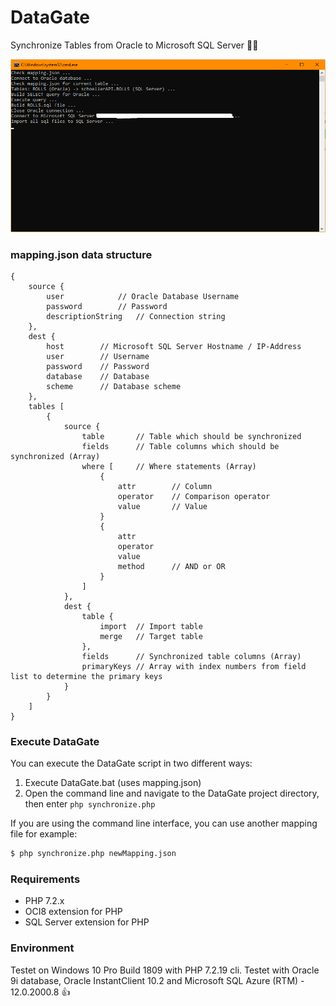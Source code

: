 # DataGate

Synchronize Tables from Oracle to Microsoft SQL Server :page_facing_up::door:

![CMD performing DataGate](/assets/datagate_screen.png)

### mapping.json data structure

```
{
	source {
		user			// Oracle Database Username
		password		// Password
		descriptionString	// Connection string
	},
	dest {
		host		// Microsoft SQL Server Hostname / IP-Address
		user		// Username
		password	// Password
		database	// Database
		scheme		// Database scheme
	},
	tables [
		{
			source {
				table		// Table which should be synchronized
				fields		// Table columns which should be synchronized (Array)
				where [		// Where statements (Array)
					{
						attr		// Column
						operator	// Comparison operator
						value		// Value
					}
					{
						attr
						operator
						value
						method		// AND or OR
					}
				]
			},
			dest {
				table {
					import	// Import table
					merge	// Target table
				},
				fields		// Synchronized table columns (Array)
				primaryKeys	// Array with index numbers from field list to determine the primary keys
			}
		}
	]
}
```

### Execute DataGate

You can execute the DataGate script in two different ways:

1. Execute DataGate.bat (uses mapping.json)
2. Open the command line and navigate to the DataGate project directory, then enter `php synchronize.php`

If you are using the command line interface, you can use another mapping file for example:
```bash
$ php synchronize.php newMapping.json
```

### Requirements

- PHP 7.2.x
- OCI8 extension for PHP
- SQL Server extension for PHP

### Environment

Testet on Windows 10 Pro Build 1809 with PHP 7.2.19 cli.
Testet with Oracle 9i database, Oracle InstantClient 10.2 and Microsoft SQL Azure (RTM) - 12.0.2000.8 :+1:
